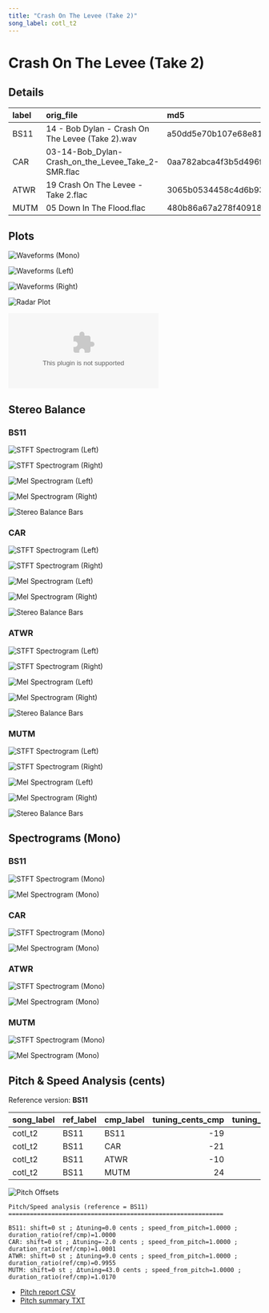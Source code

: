 ```yaml
---
title: "Crash On The Levee (Take 2)"
song_label: cotl_t2
---
```


# Crash On The Levee (Take 2)

## Details

| label   | orig_file                                          | md5                              |   disc |   track |   duration_sec | duration_fmt   |   loudness |   loudness_left |   loudness_right |   loudness_balance |      rms |   rms_left |   rms_right |   rms_balance |    lr_corr |   spectral_centroid |
|:--------|:---------------------------------------------------|:---------------------------------|-------:|--------:|---------------:|:---------------|-----------:|----------------:|-----------------:|-------------------:|---------:|-----------:|------------:|--------------:|-----------:|--------------------:|
| BS11    | 14 - Bob Dylan - Crash On The Levee (Take 2).wav   | a50dd5e70b107e68e814de660d42d9d2 |      3 |      14 |        125.72  | 02:05:719      |   -16.1166 |        -15.8608 |         -15.7971 |         -0.0637696 | 0.141118 |   0.155056 |   0.132603  |     0.0224536 | 0.880859   |             2024.18 |
| CAR     | 03-14-Bob_Dylan-Crash_on_the_Levee_Take_2-SMR.flac | 0aa782abca4f3b5d496fb251fb849a29 |      3 |      14 |        125.711 | 02:05:711      |   -16.1264 |        -15.864  |         -15.8037 |         -0.060327  | 0.141124 |   0.155065 |   0.132607  |     0.0224581 | 0.880859   |             1879.57 |
| ATWR    | 19 Crash On The Levee - Take 2.flac                | 3065b0534458c4d6b93190baf7d112ff |      3 |      19 |        126.293 | 02:06:293      |   -18.2665 |        -17.4359 |         -18.5625 |          1.12663   | 0.110879 |   0.128789 |   0.0974758 |     0.0313134 | 0.870657   |             1731.21 |
| MUTM    | 05 Down In The Flood.flac                          | 480b86a67a278f4091862f51295faada |      1 |       5 |        123.613 | 02:03:613      |   -19.2916 |        -15.8851 |         -16.1876 |          0.302521  | 0.103096 |   0.114902 |   0.154511  |    -0.0396091 | 0.00488298 |             1658.96 |

## Plots
![Waveforms (Mono)](../assets/songs/cotl_t2/cotl_t2-waveforms_Mono.png)

![Waveforms (Left)](../assets/songs/cotl_t2/cotl_t2-waveforms_L.png)

![Waveforms (Right)](../assets/songs/cotl_t2/cotl_t2-waveforms_R.png)

![Radar Plot](../assets/songs/cotl_t2/cotl_t2-radar_plot.png)

![MFCC Similarity](../assets/songs/cotl_t2/cotl_t2-similarity_matrix.csv)

## Stereo Balance

### BS11

![STFT Spectrogram (Left)](../assets/songs/cotl_t2/cotl_t2-BS11_spectrogram_L.png)

![STFT Spectrogram (Right)](../assets/songs/cotl_t2/cotl_t2-BS11_spectrogram_R.png)

![Mel Spectrogram (Left)](../assets/songs/cotl_t2/cotl_t2-BS11_melspec_L.png)

![Mel Spectrogram (Right)](../assets/songs/cotl_t2/cotl_t2-BS11_melspec_R.png)

![Stereo Balance Bars](../assets/songs/cotl_t2/cotl_t2-BS11_balance.png)

### CAR

![STFT Spectrogram (Left)](../assets/songs/cotl_t2/cotl_t2-CAR_spectrogram_L.png)

![STFT Spectrogram (Right)](../assets/songs/cotl_t2/cotl_t2-CAR_spectrogram_R.png)

![Mel Spectrogram (Left)](../assets/songs/cotl_t2/cotl_t2-CAR_melspec_L.png)

![Mel Spectrogram (Right)](../assets/songs/cotl_t2/cotl_t2-CAR_melspec_R.png)

![Stereo Balance Bars](../assets/songs/cotl_t2/cotl_t2-CAR_balance.png)

### ATWR

![STFT Spectrogram (Left)](../assets/songs/cotl_t2/cotl_t2-ATWR_spectrogram_L.png)

![STFT Spectrogram (Right)](../assets/songs/cotl_t2/cotl_t2-ATWR_spectrogram_R.png)

![Mel Spectrogram (Left)](../assets/songs/cotl_t2/cotl_t2-ATWR_melspec_L.png)

![Mel Spectrogram (Right)](../assets/songs/cotl_t2/cotl_t2-ATWR_melspec_R.png)

![Stereo Balance Bars](../assets/songs/cotl_t2/cotl_t2-ATWR_balance.png)

### MUTM

![STFT Spectrogram (Left)](../assets/songs/cotl_t2/cotl_t2-MUTM_spectrogram_L.png)

![STFT Spectrogram (Right)](../assets/songs/cotl_t2/cotl_t2-MUTM_spectrogram_R.png)

![Mel Spectrogram (Left)](../assets/songs/cotl_t2/cotl_t2-MUTM_melspec_L.png)

![Mel Spectrogram (Right)](../assets/songs/cotl_t2/cotl_t2-MUTM_melspec_R.png)

![Stereo Balance Bars](../assets/songs/cotl_t2/cotl_t2-MUTM_balance.png)

## Spectrograms (Mono)

### BS11

![STFT Spectrogram (Mono)](../assets/songs/cotl_t2/cotl_t2-BS11_spectrogram_Mono.png)

![Mel Spectrogram (Mono)](../assets/songs/cotl_t2/cotl_t2-BS11_melspec_Mono.png)

### CAR

![STFT Spectrogram (Mono)](../assets/songs/cotl_t2/cotl_t2-CAR_spectrogram_Mono.png)

![Mel Spectrogram (Mono)](../assets/songs/cotl_t2/cotl_t2-CAR_melspec_Mono.png)

### ATWR

![STFT Spectrogram (Mono)](../assets/songs/cotl_t2/cotl_t2-ATWR_spectrogram_Mono.png)

![Mel Spectrogram (Mono)](../assets/songs/cotl_t2/cotl_t2-ATWR_melspec_Mono.png)

### MUTM

![STFT Spectrogram (Mono)](../assets/songs/cotl_t2/cotl_t2-MUTM_spectrogram_Mono.png)

![Mel Spectrogram (Mono)](../assets/songs/cotl_t2/cotl_t2-MUTM_melspec_Mono.png)

## Pitch & Speed Analysis (cents)

Reference version: **BS11**

| song_label   | ref_label   | cmp_label   |   tuning_cents_cmp |   tuning_cents_ref |   delta_tuning_cents |   semitone_shift_vs_ref |   chroma_similarity |   speed_factor_from_pitch |   duration_ratio_ref_over_cmp |
|:-------------|:------------|:------------|-------------------:|-------------------:|---------------------:|------------------------:|--------------------:|--------------------------:|------------------------------:|
| cotl_t2      | BS11        | BS11        |                -19 |                -19 |                    0 |                       0 |            1        |                         1 |                       1       |
| cotl_t2      | BS11        | CAR         |                -21 |                -19 |                   -2 |                       0 |            0.992783 |                         1 |                       1.00007 |
| cotl_t2      | BS11        | ATWR        |                -10 |                -19 |                    9 |                       0 |            0.999128 |                         1 |                       0.99546 |
| cotl_t2      | BS11        | MUTM        |                 24 |                -19 |                   43 |                       0 |            0.992207 |                         1 |                       1.01704 |

![Pitch Offsets](../assets/songs/cotl_t2/cotl_t2-pitch_offsets.png)

```
Pitch/Speed analysis (reference = BS11)
============================================================

BS11: shift=0 st ; Δtuning=0.0 cents ; speed_from_pitch=1.0000 ; duration_ratio(ref/cmp)=1.0000
CAR: shift=0 st ; Δtuning=-2.0 cents ; speed_from_pitch=1.0000 ; duration_ratio(ref/cmp)=1.0001
ATWR: shift=0 st ; Δtuning=9.0 cents ; speed_from_pitch=1.0000 ; duration_ratio(ref/cmp)=0.9955
MUTM: shift=0 st ; Δtuning=43.0 cents ; speed_from_pitch=1.0000 ; duration_ratio(ref/cmp)=1.0170
```

- [Pitch report CSV](../assets/songs/cotl_t2/cotl_t2-pitch_report.csv)
- [Pitch summary TXT](../assets/songs/cotl_t2/cotl_t2-pitch_summary.txt)

